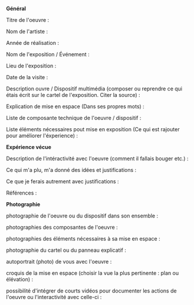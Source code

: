 **Général** 

Titre de l'oeuvre :

Nom de l'artiste :

Année de réalisation :

Nom de l'exposition / Événement :

Lieu de l'exposition :

Date de la visite :

Description ouvre / Dispositif multimédia (composer ou reprendre ce qui étais écrit sur le cartel de l'exposition. Citer la source) :

Explication de mise en espace (Dans ses propres mots) : 

Liste de composante technique de l'oeuvre / dispositif :

Liste éléments nécessaires pout mise en exposition (Ce qui est rajouter pour améliorer l'éxperience) :


**Expérience vécue** 

Description de l'intéractivité avec l'oeuvre (comment il fallais bouger etc.) : 

Ce qui m'a plu, m'a donné des idées et justifications : 

Ce que je ferais autrement avec justifications : 

Références :


**Photographie**

photographie de l'oeuvre ou du dispositif dans son ensemble :

photographies des composantes de l'oeuvre :

photographies des éléments nécessaires à sa mise en espace :

photographie du cartel ou du panneau explicatif :

autoportrait (photo) de vous avec l'oeuvre :

croquis de la mise en espace (choisir la vue la plus pertinente : plan ou élévation) :

possibilité d'intégrer de courts vidéos pour documenter les actions de l'oeuvre ou l'interactivité avec celle-ci :
